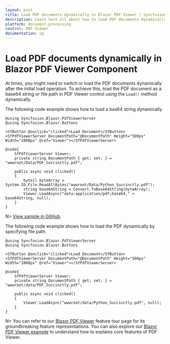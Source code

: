 ```yaml
---
layout: post
title: Load PDF documents dynamically in Blazor PDF Viewer | Syncfusion
description: Learn here all about how to load PDF documents dynamically in Syncfusion Blazor PDF Viewer component and more.
platform: document-processing
control: PDF Viewer
documentation: ug
---
```


# Load PDF documents dynamically in Blazor PDF Viewer Component

At times, you might need to switch or load the PDF documents dynamically after the initial load operation. To achieve this, load the PDF document as a base64 string or file path in PDF Viewer control using the `Load()` method dynamically.

The following code example shows how to load a bas64 string dynamically.

```cshtml
@using Syncfusion.Blazor.PdfViewerServer
@using Syncfusion.Blazor.Buttons

<SfButton @onclick="clicked">Load Document</SfButton>
<SfPdfViewerServer DocumentPath="@DocumentPath" Height="500px" Width="1060px" @ref="Viewer"></SfPdfViewerServer>

@code{
    SfPdfViewerServer Viewer;
    private string DocumentPath { get; set; } = "wwwroot/Data/PDF_Succinctly.pdf";

    public async void clicked()
    {
        byte[] byteArray = System.IO.File.ReadAllBytes("wwwroot/Data/Python_Succinctly.pdf");
        string base64String = Convert.ToBase64String(byteArray);
        Viewer.LoadAsync("data:application/pdf;base64," + base64String, null);
    }
}
```
N> [View sample in GitHub](https://github.com/SyncfusionExamples/blazor-pdf-viewer-classic-examples/tree/master/Load%20and%20Save/LoadAsync).

The following code example shows how to load the PDF dynamically by specifying file path.

```cshtml
@using Syncfusion.Blazor.PdfViewerServer
@using Syncfusion.Blazor.Buttons

<SfButton @onclick="clicked">Load Document</SfButton>
<SfPdfViewerServer DocumentPath="@DocumentPath" Height="500px" Width="1060px" @ref="Viewer"></SfPdfViewerServer>

@code{
    SfPdfViewerServer Viewer;
    private string DocumentPath { get; set; } = "wwwroot/data/PDF_Succinctly.pdf";

    public async void clicked()
    {
        Viewer.LoadAsync("wwwroot/data/Python_Succinctly.pdf", null);
    }
}
```

N> You can refer to our [Blazor PDF Viewer](
https://www.syncfusion.com/blazor-components/blazor-pdf-viewer) feature tour page for its groundbreaking feature representations. You can also explore our [Blazor PDF Viewer example](https://blazor.syncfusion.com/demos/pdf-viewer/default-functionalities?theme=bootstrap5) to understand how to explains core features of PDF Viewer.